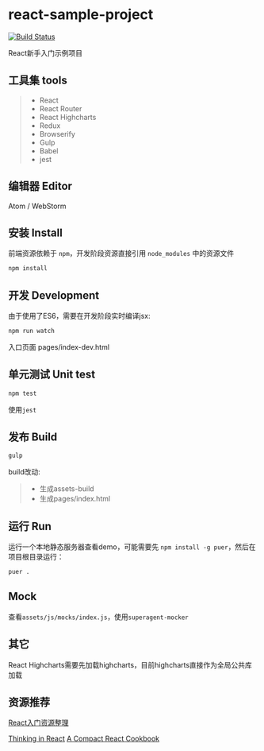 # react-sample-project

[![Build Status](https://semaphoreci.com/api/v1/projects/309edeb5-1aba-4b9c-ad8b-f12f196d4c43/628496/badge.svg)](https://semaphoreci.com/damngoto/react-sample-project)

React新手入门示例项目

## 工具集 tools

> * React
> * React Router
> * React Highcharts
> * Redux
> * Browserify
> * Gulp
> * Babel
> * jest

## 编辑器 Editor

Atom / WebStorm

## 安装 Install

前端资源依赖于 `npm`，开发阶段资源直接引用 `node_modules` 中的资源文件

```bash
npm install
```

## 开发 Development

由于使用了ES6，需要在开发阶段实时编译jsx:

```bash
npm run watch
```

入口页面 pages/index-dev.html

## 单元测试 Unit test

```bash
npm test
```

使用`jest`

## 发布 Build

```bash
gulp
```

build改动:

> * 生成assets-build
> * 生成pages/index.html

## 运行 Run

运行一个本地静态服务器查看demo，可能需要先 `npm install -g puer`，然后在项目根目录运行：

```bash
puer .
```

## Mock

查看`assets/js/mocks/index.js`，使用`superagent-mocker`

## 其它

React Highcharts需要先加载highcharts，目前highcharts直接作为全局公共库加载

## 资源推荐

[React入门资源整理](https://github.com/simongfxu/simongfxu.github.com/issues/21)

[Thinking in React](https://facebook.github.io/react/docs/thinking-in-react.html)
[A Compact React Cookbook](https://blog.oyanglul.us/javascript/react-cookbook-mini.html)

